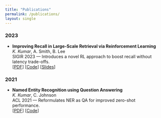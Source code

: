 ```yaml
---
title: "Publications"
permalink: /publications/
layout: single
---
```


### 2023
- **Improving Recall in Large-Scale Retrieval via Reinforcement Learning**  
  *K. Kumar*, A. Smith, B. Lee  
  SIGIR 2023 — Introduces a novel RL approach to boost recall without latency trade-offs.  
  [[PDF](#)] [[Code](#)] [[Slides](#)]

### 2021
- **Named Entity Recognition using Question Answering**  
  *K. Kumar*, C. Johnson  
  ACL 2021 — Reformulates NER as QA for improved zero-shot performance.  
  [[PDF](#)] [[Code](#)]
